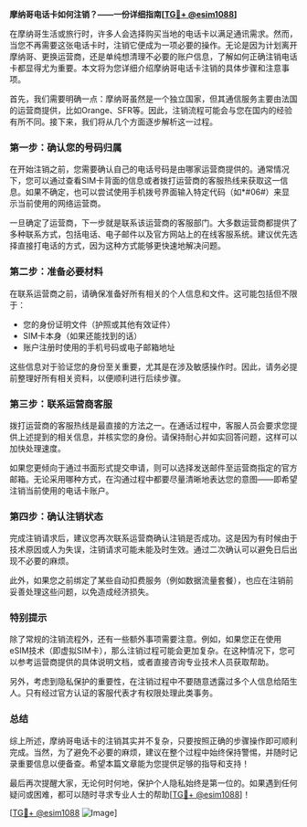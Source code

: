 **摩纳哥电话卡如何注销？——一份详细指南[[TG💪+ @esim1088](https://t.me/s/esim1088)]**

在摩纳哥生活或旅行时，许多人会选择购买当地的电话卡以满足通讯需求。然而，当您不再需要这张电话卡时，注销它便成为一项必要的操作。无论是因为计划离开摩纳哥、更换运营商，还是单纯想清理不必要的账户信息，了解如何正确注销电话卡都显得尤为重要。本文将为您详细介绍摩纳哥电话卡注销的具体步骤和注意事项。

首先，我们需要明确一点：摩纳哥虽然是一个独立国家，但其通信服务主要由法国的运营商提供，比如Orange、SFR等。因此，注销流程可能会与您在国内的经验有所不同。接下来，我们将从几个方面逐步解析这一过程。

### **第一步：确认您的号码归属**
在开始注销之前，您需要确认自己的电话号码是由哪家运营商提供的。通常情况下，您可以通过查看SIM卡背面的信息或者拨打运营商的客服热线来获取这一信息。如果不确定，也可以尝试使用手机拨号界面输入特定代码（如*#06#）来显示当前使用的网络运营商。

一旦确定了运营商，下一步就是联系该运营商的客服部门。大多数运营商都提供了多种联系方式，包括电话、电子邮件以及官方网站上的在线客服系统。建议优先选择直接打电话的方式，因为这种方式能够更快速地解决问题。

### **第二步：准备必要材料**
在联系运营商之前，请确保准备好所有相关的个人信息和文件。这可能包括但不限于：
- 您的身份证明文件（护照或其他有效证件）
- SIM卡本身（如果还能找到的话）
- 账户注册时使用的手机号码或电子邮箱地址

这些信息对于验证您的身份至关重要，尤其是在涉及敏感操作时。因此，请务必提前整理好所有相关资料，以便顺利进行后续步骤。

### **第三步：联系运营商客服**
拨打运营商的客服热线是最直接的方法之一。在通话过程中，客服人员会要求您提供上述提到的相关信息，并核实您的身份。请保持耐心并如实回答问题，这样可以加快处理速度。

如果您更倾向于通过书面形式提交申请，则可以选择发送邮件至运营商指定的官方邮箱。无论采用哪种方式，在沟通过程中都要尽量清晰地表达您的意图——即希望注销当前使用的电话卡账户。

### **第四步：确认注销状态**
完成注销请求后，建议您再次联系运营商确认注销是否成功。这是因为有时候由于技术原因或人为失误，注销请求可能未能及时生效。通过二次确认可以避免日后出现不必要的麻烦。

此外，如果您之前绑定了某些自动扣费服务（例如数据流量套餐），也应在注销前妥善处理这些问题，以免造成经济损失。

### **特别提示**
除了常规的注销流程外，还有一些额外事项需要注意。例如，如果您正在使用eSIM技术（即虚拟SIM卡），那么注销过程可能会更加复杂。在这种情况下，您可以参考运营商提供的具体说明文档，或者直接咨询专业技术人员获取帮助。

另外，考虑到隐私保护的重要性，在注销过程中不要随意透露过多个人信息给陌生人。只有经过官方认证的客服代表才有权限处理此类事务。

### **总结**
综上所述，摩纳哥电话卡的注销其实并不复杂，只要按照正确的步骤操作即可顺利完成。当然，为了避免不必要的麻烦，建议在整个过程中始终保持警惕，并随时记录重要信息以便备查。希望本篇文章能为您提供足够的指导和支持！

最后再次提醒大家，无论何时何地，保护个人隐私始终是第一位的。如果遇到任何疑问或困难，都可以随时寻求专业人士的帮助[[TG💪+ @esim1088](https://t.me/s/esim1088)]！

[[TG💪+ @esim1088](https://t.me/s/esim1088) ![Image](https://i.postimg.cc/4NQfJmqS/Snipaste-2025-05-13-00-14-12.png)]